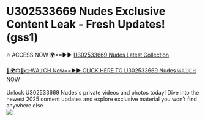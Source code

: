 # U302533669 Nudes Exclusive Content Leak - Fresh Updates! (gss1)

🔥 ACCESS NOW 🌍==►► <a href="https://tinyurl.com/yc657z5k" rel="nofollow">U302533669 Nudes Latest Collection</a>
<br><br>
[🔴🌍📺📱👉WA𝚃CH Now==►► CLICK HERE TO U302533669 Nudes 𝚆𝙰𝚃𝙲𝙷 NOW](https://tinyurl.com/yc657z5k)
<br><br>
Unlock U302533669 Nudes's private videos and photos today! Dive into the newest 2025 content updates and explore exclusive material you won’t find anywhere else.
<br>
<a href="https://tinyurl.com/yc657z5k" rel="nofollow" data-target="animated-image.originalLink"><img src="https://camo.githubusercontent.com/8a4f000d20f83aca3bf7ec5f350d767afa0574a8a352519fd8cfa583a6f93a33/68747470733a2f2f692e696d6775722e636f6d2f644a486b345a712e676966" data-canonical-src="https://i.imgur.com/dJHk4Zq.gif" style="max-width: 100%; display: inline-block;" data-target="animated-image.originalImage"></a>
<br>
